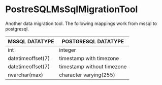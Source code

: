 # PostreSQLMsSqlMigrationTool
Another data migration tool.
The following mappings work from mssql to postgresql. 

|MSSQL DATATYPE|POSTGRESQL DATATYPE|
|--------------|-------------------|
|int|integer|
|datetimeoffset(7)|timestamp with timezone|
|datetimeoffset(7)|timestamp without timezone|
|nvarchar(max)|character varying(255)|
